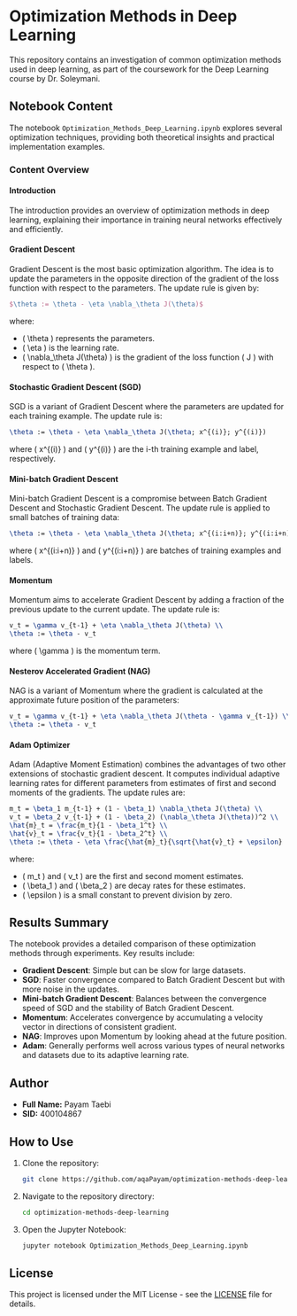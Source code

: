 
# Optimization Methods in Deep Learning

This repository contains an investigation of common optimization methods used in deep learning, as part of the coursework for the Deep Learning course by Dr. Soleymani.

## Notebook Content

The notebook `Optimization_Methods_Deep_Learning.ipynb` explores several optimization techniques, providing both theoretical insights and practical implementation examples.

### Content Overview

#### Introduction
The introduction provides an overview of optimization methods in deep learning, explaining their importance in training neural networks effectively and efficiently.

#### Gradient Descent
Gradient Descent is the most basic optimization algorithm. The idea is to update the parameters in the opposite direction of the gradient of the loss function with respect to the parameters. The update rule is given by:

```latex
$\theta := \theta - \eta \nabla_\theta J(\theta)$
```

where:
- \( \theta \) represents the parameters.
- \( \eta \) is the learning rate.
- \( \nabla_\theta J(\theta) \) is the gradient of the loss function \( J \) with respect to \( \theta \).

#### Stochastic Gradient Descent (SGD)
SGD is a variant of Gradient Descent where the parameters are updated for each training example. The update rule is:

```latex
\theta := \theta - \eta \nabla_\theta J(\theta; x^{(i)}; y^{(i)})
```

where \( x^{(i)} \) and \( y^{(i)} \) are the i-th training example and label, respectively.

#### Mini-batch Gradient Descent
Mini-batch Gradient Descent is a compromise between Batch Gradient Descent and Stochastic Gradient Descent. The update rule is applied to small batches of training data:

```latex
\theta := \theta - \eta \nabla_\theta J(\theta; x^{(i:i+n)}; y^{(i:i+n)})
```

where \( x^{(i:i+n)} \) and \( y^{(i:i+n)} \) are batches of training examples and labels.

#### Momentum
Momentum aims to accelerate Gradient Descent by adding a fraction of the previous update to the current update. The update rule is:

```latex
v_t = \gamma v_{t-1} + \eta \nabla_\theta J(\theta) \\
\theta := \theta - v_t
```

where \( \gamma \) is the momentum term.

#### Nesterov Accelerated Gradient (NAG)
NAG is a variant of Momentum where the gradient is calculated at the approximate future position of the parameters:

```latex
v_t = \gamma v_{t-1} + \eta \nabla_\theta J(\theta - \gamma v_{t-1}) \\
\theta := \theta - v_t
```

#### Adam Optimizer
Adam (Adaptive Moment Estimation) combines the advantages of two other extensions of stochastic gradient descent. It computes individual adaptive learning rates for different parameters from estimates of first and second moments of the gradients. The update rules are:

```latex
m_t = \beta_1 m_{t-1} + (1 - \beta_1) \nabla_\theta J(\theta) \\
v_t = \beta_2 v_{t-1} + (1 - \beta_2) (\nabla_\theta J(\theta))^2 \\
\hat{m}_t = \frac{m_t}{1 - \beta_1^t} \\
\hat{v}_t = \frac{v_t}{1 - \beta_2^t} \\
\theta := \theta - \eta \frac{\hat{m}_t}{\sqrt{\hat{v}_t} + \epsilon}
```

where:
- \( m_t \) and \( v_t \) are the first and second moment estimates.
- \( \beta_1 \) and \( \beta_2 \) are decay rates for these estimates.
- \( \epsilon \) is a small constant to prevent division by zero.

## Results Summary

The notebook provides a detailed comparison of these optimization methods through experiments. Key results include:

- **Gradient Descent**: Simple but can be slow for large datasets.
- **SGD**: Faster convergence compared to Batch Gradient Descent but with more noise in the updates.
- **Mini-batch Gradient Descent**: Balances between the convergence speed of SGD and the stability of Batch Gradient Descent.
- **Momentum**: Accelerates convergence by accumulating a velocity vector in directions of consistent gradient.
- **NAG**: Improves upon Momentum by looking ahead at the future position.
- **Adam**: Generally performs well across various types of neural networks and datasets due to its adaptive learning rate.

## Author
- **Full Name:** Payam Taebi
- **SID:** 400104867

## How to Use

1. Clone the repository:
    ```sh
    git clone https://github.com/aqaPayam/optimization-methods-deep-learning.git
    ```
2. Navigate to the repository directory:
    ```sh
    cd optimization-methods-deep-learning
    ```
3. Open the Jupyter Notebook:
    ```sh
    jupyter notebook Optimization_Methods_Deep_Learning.ipynb
    ```

## License
This project is licensed under the MIT License - see the [LICENSE](LICENSE) file for details.
